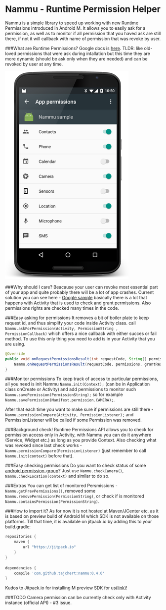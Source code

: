 Nammu - Runtime Permission Helper
=======

Nammu is a simple library to speed up working with new Runtime Permissions introduced in Android M. It allows you to easily ask for a permission, as well as to monitor if all permission that you haved ask are still there, if not it will callback with name of permission that was revoke by user.

###What are Runtime Permissions?
Google docs is [here](https://developer.android.com/preview/features/runtime-permissions.html).
TLDR: like old-loved permissions that were ask during intallation but this time they are more dynamic (should be ask only when they are needed) and can be revoked by user at any time.

<img src="image/screenshot.png" width="400" height="672" alt="Source of all evil"/>

###Why should I care?
Beacause your user can revoke most essential part of your app and quite probably there will be a lot of app crashes.
Current solution you can see here - [Google sample](https://github.com/googlesamples/android-RuntimePermissions) basically there is a lot that happens with Activity that is used to check and grant permissions. Also permissions rights are checked many times in the code.

###Easy asking for permissions
It removes a bit of boiler plate to keep request id, and thus simplify your code inside Activity class.
call `Nammu.askForPermission(Activity, PermissionString , PermissionCallback)` which offers a nice callback with either succes or fail method. To use this only thing you need to add is in your Activity that you are using.

```java
@Override
public void onRequestPermissionsResult(int requestCode, String[] permissions, int[] grantResults) {
    Nammu.onRequestPermissionsResult(requestCode, permissions, grantResults);
}
```

###Monitor permissions
To keep track of access to particular permissions, all you need is init Nammu `Nammu.init(Context);` (can be in Application class onCreate or Activity) and add permissions to monitor such `Nammu.savePermission(PermissionString);` so for example `Nammu.savePermission(Manifest.permission.CAMERA);`.

After that each time you want to make sure if permissions are still there - `Nammu.permissionCompare(Activity, PermissionListener);` and PermissionListener will be called if some Permission was removed.

###Background check!
Runtime Permissions API allows you to check for permission access only in Activity, with Nammu you can do it anywhere (Service, Widget etc.) as long as you provide Context. Also checking what was revoked since last check works - ` Nammu.permissionCompare(PermissionListener)` (just remember to call `Nammu.init(context)` before that).

###Easy checking permissions
Do you want to check status of some [android.permission-group](https://developer.android.com/preview/features/runtime-permissions.html#permission-groups)? Just use `Nammu.checkCamera()`, `Nammu.checkLocation(context)` and similar to do so.

###Extras
You can get list of monitored Persmissions -`Nammu.getPrevPermissions()`, removed some `Nammu.removePermission(PermissionString)`, or check if is monitored `Nammu.containsPermission(PermissionString)`.

###How to import it?
As for now it is not hosted at Maven/JCenter etc. as it is based on preview build of Android M which SDK is not available on those platforms. Till that time, it is available on jitpack.io by adding this to your build.gradle:

```groovy
repositories {
    maven {
        url "https://jitpack.io"
    }
}

dependencies {
    compile 'com.github.tajchert:nammu:0.4.0'
}
```
Kudos to Jitpack.io for installing M preview SDK for us([link](https://github.com/tajchert/Nammu/pull/1))!

###TODO
Camera permission can be currently check only with Activity instance (official API) - #3 issue.
